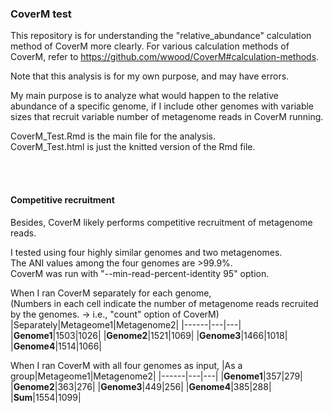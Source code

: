 ### CoverM test
This repository is for understanding the "relative_abundance" calculation method of CoverM more clearly. For various calculation methods of CoverM, refer to <https://github.com/wwood/CoverM#calculation-methods>.

Note that this analysis is for my own purpose, and may have errors.

My main purpose is to analyze what would happen to the relative abundance of a specific genome, if I include other genomes with variable sizes that recruit variable number of metagenome reads in CoverM running.

CoverM_Test.Rmd is the main file for the analysis.\
CoverM_Test.html is just the knitted version of the Rmd file.


<br/><br/>

#### Competitive recruitment
Besides, CoverM likely performs competitive recruitment of metagenome reads.

I tested using four highly similar genomes and two metagenomes.\
The ANI values among the four genomes are >99.9%.\
CoverM was run with "--min-read-percent-identity 95" option.

When I ran CoverM separately for each genome,\
(Numbers in each cell indicate the number of metagenome reads recruited by the genomes. -> i.e., "count" option of CoverM)
|Separately|Metageome1|Metagenome2|
|------|---|---|
|**Genome1**|1503|1026|
|**Genome2**|1521|1069|
|**Genome3**|1466|1018|
|**Genome4**|1514|1066|

When I ran CoverM with all four genomes as input,
|As a group|Metageome1|Metagenome2|
|------|---|---|
|**Genome1**|357|279|
|**Genome2**|363|276|
|**Genome3**|449|256|
|**Genome4**|385|288|
|**Sum**|1554|1099|

